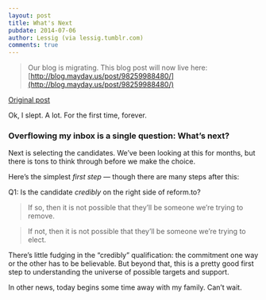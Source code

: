 ```yaml
---
layout: post
title: What's Next
pubdate: 2014-07-06
author: Lessig (via lessig.tumblr.com)
comments: true
---
```


> Our blog is migrating.  This blog post will now live here: [http://blog.mayday.us/post/98259988480/](http://blog.mayday.us/post/98259988480/)

[Original post](http://lessig.tumblr.com/post/90944951837/whats-next)

Ok, I slept. A lot. For the first time, forever.

### Overflowing my inbox is a single question: What’s next?

Next is selecting the candidates. We’ve been looking at this for months, but there is tons to think through before we make the choice.

Here’s the simplest *first step* — though there are many steps after this:

Q1: Is the candidate *credibly* on the right side of reform.to?

> If so, then it is not possible that they’ll be someone we’re trying to remove.

> If not, then it is not possible that they’ll be someone we’re trying to elect.

There’s little fudging in the “credibly” qualification: the commitment one way or the other has to be believable. But beyond that, this is a pretty good first step to understanding the universe of possible targets and support.

In other news, today begins some time away with my family. Can’t wait.
